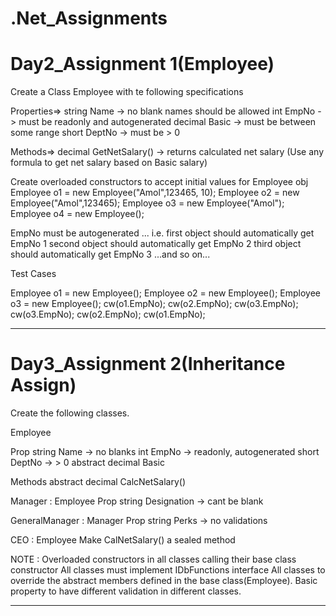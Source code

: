 # .Net_Assignments

# Day2_Assignment 1(Employee)

Create a Class Employee with te following specifications

Properties=>
string Name -> no blank names should be allowed
int EmpNo -> must be readonly and autogenerated
decimal Basic -> must be between some range
short DeptNo -> must be > 0

Methods=>
decimal GetNetSalary() -> returns calculated net salary (Use any formula to get net salary based on Basic salary)


Create overloaded constructors to accept initial values for Employee obj
Employee o1 = new Employee("Amol",123465, 10);
Employee o2 = new Employee("Amol",123465);
Employee o3 = new Employee("Amol");
Employee o4 = new Employee();




EmpNo must be autogenerated ... i.e.
first object should automatically get EmpNo 1
second object should automatically get EmpNo 2
third object should automatically get EmpNo 3
...and so on...

Test Cases

Employee o1 = new Employee();
Employee o2 = new Employee();
Employee o3 = new Employee();
cw(o1.EmpNo);
cw(o2.EmpNo);
cw(o3.EmpNo);
cw(o3.EmpNo);
cw(o2.EmpNo);
cw(o1.EmpNo);


-------------------------------------------------------------------------------------------------

# Day3_Assignment 2(Inheritance Assign)
Create the following classes.

Employee

   Prop	
	string Name -> no blanks
	int EmpNo -> readonly, autogenerated
	short DeptNo -> > 0
	abstract decimal Basic 

   Methods
	abstract decimal CalcNetSalary()

Manager : Employee
   Prop
	string Designation -> cant be blank

GeneralManager : Manager
   Prop
 	string Perks -> no validations

CEO : Employee
      Make CalNetSalary() a sealed method
      
NOTE : Overloaded constructors in all classes calling their base class constructor 
All classes must implement IDbFunctions interface
All classes to override the abstract members defined in the base class(Employee). Basic property to have different validation in different classes.


--------------------------------------------------------